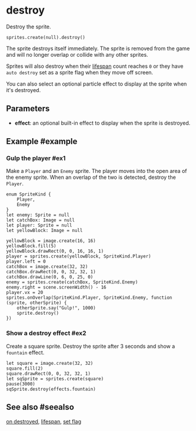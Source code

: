 # destroy

Destroy the sprite.

```sig
sprites.create(null).destroy()
```

The sprite destroys itself immediately. The sprite is removed from the game and will no longer overlap or collide with any other sprites.

Sprites will also destroy when their [lifespan](/reference/sprites/sprite/lifespan) count reaches `0` or they have ``auto destroy`` set as a sprite flag when they move off screen.

You can also select an optional particle effect to display at the sprite when it's destroyed.

## Parameters

* **effect**: an optional built-in effect to display when the sprite is destroyed.


## Example #example

### Gulp the player #ex1

Make a ``Player`` and an ``Enemy`` sprite. The player moves into the open area of the enemy sprite. When an overlap of the two is detected, destroy the ``Player``.

```blocks
enum SpriteKind {
    Player,
    Enemy
}
let enemy: Sprite = null
let catchBox: Image = null
let player: Sprite = null
let yellowBlock: Image = null

yellowBlock = image.create(16, 16)
yellowBlock.fill(5)
yellowBlock.drawRect(0, 0, 16, 16, 1)
player = sprites.create(yellowBlock, SpriteKind.Player)
player.left = 0
catchBox = image.create(32, 32)
catchBox.drawRect(0, 0, 32, 32, 1)
catchBox.drawLine(0, 6, 0, 25, 0)
enemy = sprites.create(catchBox, SpriteKind.Enemy)
enemy.right = scene.screenWidth() - 16
player.vx = 20
sprites.onOverlap(SpriteKind.Player, SpriteKind.Enemy, function (sprite, otherSprite) {
    otherSprite.say("Gulp!", 1000)
    sprite.destroy()
})
```

### Show a destroy effect #ex2

Create a square sprite. Destroy the sprite after 3 seconds and show a ``fountain`` effect.

```blocks
let square = image.create(32, 32)
square.fill(2)
square.drawRect(0, 0, 32, 32, 1)
let sqSprite = sprites.create(square)
pause(3000)
sqSprite.destroy(effects.fountain)
```

## See also #seealso

[on destroyed](/reference/sprites/on-destroyed),
[lifespan](/reference/sprites/sprite/lifespan),
[set flag](/reference/sprites/sprite/set-flag)